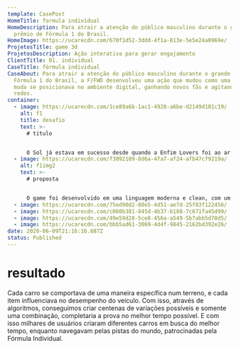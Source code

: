 ```yaml
---
template: CasePost
HomeTitle: formula individual
HomeDescription: Para atrair a atenção do público masculino durante o grande
  prêmio de Fórmula 1 do Brasil.
HomeImage: https://ucarecdn.com/670f1d52-3ddd-4f1a-813e-5e5e24a0969e/
ProjetosTitle: game 3d
ProjetosDescription: Ação interativa para gerar engajamento
ClientTitle: 01. individual
CaseTitle: fórmula individual
CaseAbout: Para atrair a atenção do público masculino durante o grande prêmio de
  Fórmula 1 do Brasil, a F/FWD desenvolveu uma ação que mudou como uma marca de
  moda se posicionava no ambiente digital, ganhando novos fãs e agitando as
  redes.
container:
  - image: https://ucarecdn.com/1ce89a6b-1ac1-4928-a6be-d2149d101c19/
    alt: f1
    title: desafio
    text: >-
      # titulo


      O Sol já estava em sucesso desde quando a Enfim Lovers foi ao ar e – por que não? – às estrelas, já que essa ação foi idealizada para engajar ainda mais o público-alvo da marca ao seu lifestyle místico e vibe boa, através de um teste on-line para descobrir a combinação astrológica do participante e o seu amor/crush!
  - image: https://ucarecdn.com/f3092109-8d6a-4fa7-af24-afb47cf9219a/
    alt: f1img2
    text: >-
      # proposta


      O game foi desenvolvido em uma linguagem moderna e clean, com um conceito "low poly" e um design refinado. Foram re-criadas 5 grandes cidades do mundo, cada uma com diferentes características geográficas. O conceito do game desafiava o usuário a montar um carro específico, com inúmeras variáveis como pneu, combustivel e outros acessórios.
  - image: https://ucarecdn.com/75ed90d2-80e5-4d51-ae7d-25f83f122456/
  - image: https://ucarecdn.com/c060b381-845d-4b37-b188-7c671fa45d99/
  - image: https://ucarecdn.com/49e59d28-5ce8-456a-a549-5b7abb5d70d5/
  - image: https://ucarecdn.com/bbb5ad61-3069-4d4f-9845-2162bd392e26/
date: 2020-06-09T21:16:16.687Z
status: Published
---
```

# resultado

Cada carro se comportava de uma maneira específica num terreno, e cada item influenciava no desempenho do veículo. Com isso, através de algoritmos, conseguimos criar centenas de variações possíveis e somente uma combinação, completaria a prova no melhor tempo possível. E com isso milhares de usuários criaram diferentes carros em busca do melhor tempo, enquanto navegavam pelas pistas do mundo, patrocinadas pela Fórmula Individual.